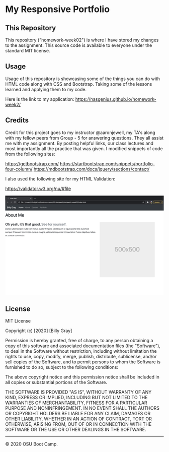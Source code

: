 # My Responsive Portfolio

## This Repository

This repository ("homework-week02") is where I have stored my changes to the assignment. This source code is available to everyone under the standard MIT license.

## Usage 

Usage of this repository is showcasing some of the things you can do with HTML code along with CSS and Bootstrap. Taking some of the lessons learned and applying them to my code. 

Here is the link to my application: https://nasgenius.github.io/homework-week2/

## Credits

Credit for this project goes to my instructor @aaronjewell, my TA's along with my fellow peers from Group - 5 for answering questions. They all assist me with my assignment. By posting helpful links, our class lectures and most importantly all the practice that was given. 
I modified snippets of code from the following sites:

https://getbootstrap.com/
https://startbootstrap.com/snippets/portfolio-four-column/
https://mdbootstrap.com/docs/jquery/sections/contact/

I also used the following site for my HTML Validation:

https://validator.w3.org/nu/#file

![Sample-Photo](https://github.com/NasGenius/homework-week2/blob/master/images/Screen%20Shot%202020-10-24%20at%2011.07.15%20PM.png)

## License

MIT License

Copyright (c) [2020] [Billy Gray]

Permission is hereby granted, free of charge, to any person obtaining a copy
of this software and associated documentation files (the "Software"), to deal
in the Software without restriction, including without limitation the rights
to use, copy, modify, merge, publish, distribute, sublicense, and/or sell
copies of the Software, and to permit persons to whom the Software is
furnished to do so, subject to the following conditions:

The above copyright notice and this permission notice shall be included in all
copies or substantial portions of the Software.

THE SOFTWARE IS PROVIDED "AS IS", WITHOUT WARRANTY OF ANY KIND, EXPRESS OR
IMPLIED, INCLUDING BUT NOT LIMITED TO THE WARRANTIES OF MERCHANTABILITY,
FITNESS FOR A PARTICULAR PURPOSE AND NONINFRINGEMENT. IN NO EVENT SHALL THE
AUTHORS OR COPYRIGHT HOLDERS BE LIABLE FOR ANY CLAIM, DAMAGES OR OTHER
LIABILITY, WHETHER IN AN ACTION OF CONTRACT, TORT OR OTHERWISE, ARISING FROM,
OUT OF OR IN CONNECTION WITH THE SOFTWARE OR THE USE OR OTHER DEALINGS IN THE
SOFTWARE.

---
© 2020 OSU Boot Camp.


